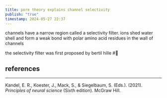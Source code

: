 ```yaml
---
title: pore theory explains channel selectivity
publish: "true"
timestamp: 2024-05-27 22:37
---
```

channels have a narrow region called a selectivity filter. ions shed water shell and form a weak bond with polar amino acid residues in the wall of channels 

the selectivity filter was first proposed by bertil hille
#🥚 
## references
---
Kandel, E. R., Koester, J., Mack, S., & Siegelbaum, S. (Eds.). (2021). _Principles of neural science_ (Sixth edition). McGraw Hill.
